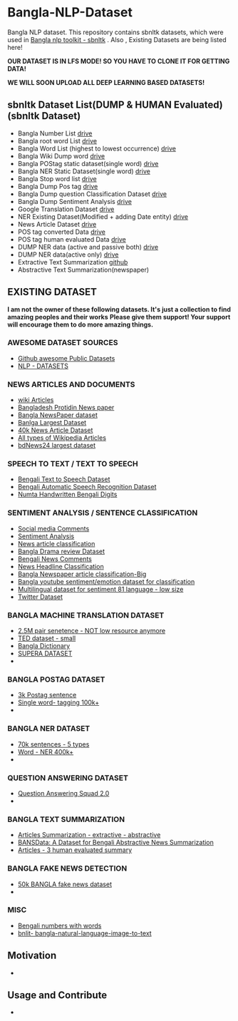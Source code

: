 # Bangla-NLP-Dataset
Bangla NLP dataset. This repository contains sbnltk datasets, which were used in  [Bangla nlp toolkit - sbnltk](https://github.com/Foysal87/sbnltk) .
Also , Existing Datasets are being listed here! 

**OUR DATASET IS IN LFS MODE! SO YOU HAVE TO CLONE IT FOR GETTING DATA!**

**WE WILL SOON UPLOAD ALL DEEP LEARNING BASED DATASETS!**

## sbnltk Dataset List(DUMP & HUMAN Evaluated)(sbnltk Dataset)
* Bangla Number List [drive](https://drive.google.com/file/d/1r85Fwkx2EP2nCESDWlBRy_KcVc5ou3bJ/view)
* Bangla root word List [drive](https://drive.google.com/file/d/1sI1s5J4efXzJYd-7Vel2qm-NEZ1Tdzhq/view)
* Bangla Word List (highest to lowest occurrence) [drive](https://drive.google.com/file/d/1Q7lsl9ifQTowC10f3zTXX6QAggTVcD10/view)
* Bangla Wiki Dump word [drive](https://drive.google.com/file/d/1PSWX6HlIUBlwhqi-zK7XunwkzK_mZYSI/view)
* Bangla POStag static dataset(single word) [drive](https://drive.google.com/file/d/14TImhPiW3uQ7R5HRvL5jPMq2R59qd9eT/view)
* Bangla NER Static Dataset(single word) [drive](https://drive.google.com/file/d/1eVQ3f7X74lCxbURlEjOdUWgRikSXIRlm/view)
* Bangla Stop word list [drive](https://drive.google.com/file/d/10hZ0Eu_jLWmY_kkkdutXOZGUvdLLKHgy/view)
* Bangla Dump Pos tag [drive](https://drive.google.com/file/d/1-oMBFmFVmCNRUQrL0hF9uJB6ytdseKy6/view?usp=sharing)
* Bangla Dump question Classification Dataset [drive](https://drive.google.com/file/d/1sM2Zo8K1U80rBMdhylr0STYA9-M49xS2/view?usp=sharing)
* Bangla Dump Sentiment Analysis [drive](https://drive.google.com/drive/u/2/folders/1RayFcSnmCuTNmH2ojF-xB3y7QyzGQkCw)
* Google Translation Dataset [drive](https://drive.google.com/drive/u/2/folders/1qdgJfu0zkxww7m9DWfr73PayrK4g-XH3)
* NER Existing Dataset(Modified + adding Date entity) [drive](https://drive.google.com/file/d/1UouYz1kPKeje1vSWhDh1Ashr_32-BcaG/view?usp=sharing)
* News Article Dataset [drive](https://drive.google.com/file/d/1fvtabFEHqSCEILhIxDxYSR6Vb80l3BhK/view?usp=sharing)
* POS tag converted Data [drive](https://drive.google.com/drive/u/2/folders/1Pv294DshkxFAMfmh9jrZBsS61yLUpc15)
* POS tag human evaluated Data [drive](https://drive.google.com/drive/u/2/folders/16Ihf_4H0_cCyFe5gMK-kx2Lw09C39-Cw)
* DUMP NER data (active and passive both) [drive](https://drive.google.com/file/d/1IxQc5QJRA5cXsxE8v8prHbBBSmMl1gtw/view?usp=sharing)
* DUMP NER data(active only) [drive](https://drive.google.com/file/d/1AT4FkyqyioLIc6wy8mo7cv_Q2ZTnGS_1/view?usp=sharing)
* Extractive Text Summarization [github](https://github.com/Abid-Mahadi/Bangla-Text-summarization-Dataset)
* Abstractive Text Summarization(newspaper)

## EXISTING DATASET

**I am not the owner of these following datasets. It's just a collection to find amazing peoples and their works**
**Please give them support! Your support will encourage them to do more amazing things.**

### AWESOME DATASET SOURCES
* [Github awesome Public Datasets](https://github.com/awesomedata/awesome-public-datasets)
* [NLP - DATASETS](https://github.com/niderhoff/nlp-datasets)


### NEWS ARTICLES AND DOCUMENTS
* [wiki Articles](https://www.kaggle.com/abyaadrafid/bnwiki)
* [Bangladesh Protidin News paper](https://www.kaggle.com/shakirulhasan/bangla-news-datasets-from-bdpratidin)
* [Bangla NewsPaper dataset](https://www.kaggle.com/zshujon/40k-bangla-newspaper-article)
* [Banlga Largest Dataset](https://www.kaggle.com/ebiswas/bangla-largest-newspaper-dataset)
* [40k News Article Dataset](https://www.kaggle.com/zshujon/40k-bangla-newspaper-article)
* [All types of Wikipedia Articles](https://dumps.wikimedia.org/bnwiki/latest/)
* [bdNews24 largest dataset](https://www.kaggle.com/peyash/bdnews24-corpus)

### SPEECH TO TEXT / TEXT TO SPEECH
* [Bengali Text to Speech Dataset](https://bengali.ai/datasets/?fbclid=IwAR041xYlOuS2lxJ1iAH8oWxIWkgkSrewAgQN_euTgRh_UdJxBb-V6IdgB5s)
* [Bengali Automatic Speech Recognition Dataset](https://bengali.ai/datasets/?fbclid=IwAR041xYlOuS2lxJ1iAH8oWxIWkgkSrewAgQN_euTgRh_UdJxBb-V6IdgB5s)
* [Numta Handwritten Bengali Digits](https://bengali.ai/datasets/?fbclid=IwAR041xYlOuS2lxJ1iAH8oWxIWkgkSrewAgQN_euTgRh_UdJxBb-V6IdgB5s)


### SENTIMENT ANALYSIS / SENTENCE CLASSIFICATION 
* [Social media Comments](https://github.com/cypher-07/Bangla-Text-Dataset)
* [Sentiment Analysis](https://www.kaggle.com/tazimhoque/bengali-sentiment-text)
* [News article classification](https://www.kaggle.com/csoham/classification-bengali-news-articles-indicnlp)
* [Bangla Drama review Dataset](https://figshare.com/articles/dataset/Bangla_Bengali_Drama_Review_Dataset/13162085)
* [Bengali News Comments](https://www.kaggle.com/mobassir/bengali-news-comments-sentiment)
* [News Headline Classification](https://www.kaggle.com/kaisermasum24/bengali-news-headline-categories)
* [Bangla Newspaper article classification-Big](https://www.kaggle.com/hasanmoni/bengali-news-classification)
* [Bangla youtube sentiment/emotion dataset for classification](https://www.kaggle.com/nit003/bangla-youtube-sentiment-and-emotion-datasets)
* [Multilingual dataset for sentiment 81 language - low size](https://www.kaggle.com/rtatman/sentiment-lexicons-for-81-languages?select=sentiment-lexicons)
* [Twitter Dataset](https://github.com/Ayubur/bangla-sentiment-analysis-datasets)


### BANGLA MACHINE TRANSLATION DATASET
* [2.5M pair senetence - NOT low resource anymore](https://github.com/csebuetnlp/banglanmt?fbclid=IwAR23VqcrYzT5d0D98Itwz9ioPD73oPI3BJHX65WqlGDi8S1TcMLWpl0myHk)
* [TED dataset - small](https://public.ukp.informatik.tu-darmstadt.de/reimers/sentence-transformers/datasets/ted2020.tsv.gz)
* [Bangla Dictionary](https://github.com/MinhasKamal/BengaliDictionary)
* [SUPERA DATASET](https://ieee-dataport.org/documents/supara08m-balanced-english-bangla-parallel-corpus)
* 

###  BANGLA POSTAG DATASET
* [3k Postag sentence](https://github.com/abhishekgupta92/bangla_pos_tagger/tree/master/data)
* [Single word- tagging 100k+](https://www.kaggle.com/towhidahmedfoysal/bangla-parts-of-speechpos-tag)
* 

###  BANGLA NER DATASET
* [70k sentences - 5 types](https://github.com/MISabic/NER-Bangla-Dataset)
* [Word - NER 400k+](https://www.kaggle.com/towhidahmedfoysal/bangla-name-entity-recognition)
* 

### QUESTION ANSWERING DATASET
* [Question Answering Squad 2.0](https://www.kaggle.com/mayeesha/bengali-question-answering-dataset?fbclid=IwAR3gS3mvPYOlk2m72GA3ja8zxDg8hgCs5ITFo5ALWsHIzyu7M2qGLAx2gYQ&select=valid_bangla_samples_fixed_preprocessed.json)
* 

### BANGLA TEXT SUMMARIZATION
* [Articles Summarization - extractive - abstractive](https://www.kaggle.com/hasanmoni/bengali-text-summarization)
* [BANSData: A Dataset for Bengali Abstractive News Summarization](https://www.kaggle.com/prithwirajsust/bengali-news-summarization-dataset)
* [Articles - 3 human evaluated summary](http://www.bnlpc.org)


### BANGLA FAKE NEWS DETECTION
* [50k BANGLA fake news dataset](https://www.kaggle.com/cryptexcode/banfakenews)
* 

### MISC
* [Bengali numbers with words](https://www.kaggle.com/jabertuhin/bengali-numbers-with-words)
* [bnlit- bangla-natural-language-image-to-text](https://www.kaggle.com/jishan900/bangla-natural-language-image-to-text-bnlit)

## Motivation
*

## Usage and Contribute
* 
